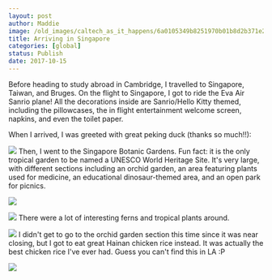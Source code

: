 ```yaml
---
layout: post
author: Maddie
image: /old_images/caltech_as_it_happens/6a0105349b8251970b01b8d2b371e2970c.jpg
title: Arriving in Singapore
categories: [global]
status: Publish
date: 2017-10-15
---
```


Before heading to study abroad in Cambridge, I travelled to Singapore, Taiwan, and Bruges. On the flight to Singapore, I got to ride the Eva Air Sanrio plane! All the decorations inside are Sanrio/Hello Kitty themed, including the pillowcases, the in flight entertainment welcome screen, napkins, and even the toilet paper.

When I arrived, I was greeted with great peking duck (thanks so much!!):


![](/old_images/caltech_as_it_happens/6a0105349b8251970b01b8d2b29523970c.jpg)
Then, I went to the Singapore Botanic Gardens. Fun fact: it is the only tropical garden to be named a UNESCO World Heritage Site. It's very large, with different sections including an orchid garden, an area featuring plants used for medicine, an educational dinosaur-themed area, and an open park for picnics.


![](/old_images/caltech_as_it_happens/6a0105349b8251970b01b8d2b295a2970c.jpg)

![](/old_images/caltech_as_it_happens/6a0105349b8251970b01bb09cb4ed8970d.jpg)
There were a lot of interesting ferns and tropical plants around.


![](/old_images/6a01b8d28f2857970c01b7c9285ffd970b-pi.jpg)
I didn't get to go to the orchid garden section this time since it was near closing, but I got to eat great Hainan chicken rice instead. It was actually the best chicken rice I've ever had. Guess you can't find this in LA :P


![](/old_images/caltech_as_it_happens/6a0105349b8251970b01b7c92860a1970b.jpg)
